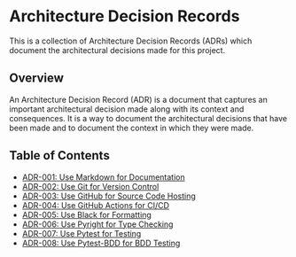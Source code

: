 # Architecture Decision Records

This is a collection of Architecture Decision Records (ADRs) which document the architectural decisions made for 
this project.

## Overview

An Architecture Decision Record (ADR) is a document that captures an important architectural decision made along 
with its context and consequences. It is a way to document the architectural decisions that have been made and to 
document the context in which they were made.

## Table of Contents

- [ADR-001: Use Markdown for Documentation](001-use-markdown-for-documentation.md)
- [ADR-002: Use Git for Version Control](002-use-git-for-version-control.md)
- [ADR-003: Use GitHub for Source Code Hosting](003-use-github-for-source-code-hosting.md)
- [ADR-004: Use GitHub Actions for CI/CD](004-use-github-actions-for-ci-cd.md)
- [ADR-005: Use Black for Formatting](005-use-black-for-formatting.md)
- [ADR-006: Use Pyright for Type Checking](006-use-pyright-for-type-checking.md)
- [ADR-007: Use Pytest for Testing](007-use-pytest-for-testing.md)
- [ADR-008: Use Pytest-BDD for BDD Testing](008-use-pytest-bdd-for-bdd-testing.md)


